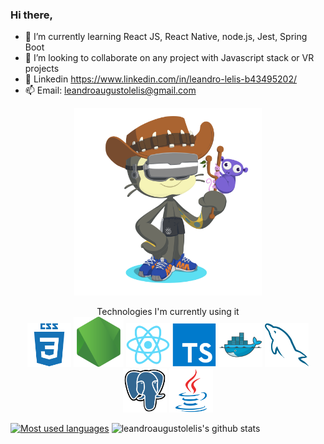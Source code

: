 ### Hi there,

- 🌱 I’m currently learning React JS, React Native, node.js, Jest, Spring Boot
- 👯 I’m looking to collaborate on any project with Javascript stack or VR projects
- 💬 Linkedin https://www.linkedin.com/in/leandro-lelis-b43495202/
- 📫 Email: leandroaugustolelis@gmail.com

<p align="center">
<img src="https://github.com/leandroaugustolelis/leandroaugustolelis/blob/main/myoctocat.png" alt="css3" width="300" height="300"/>

<p align="center">
Technologies I'm currently using it
  <br>
<img src="https://github.com/devicons/devicon/blob/master/icons/css3/css3-plain-wordmark.svg" alt="css3" width="70" height="70"/>
<img src="https://github.com/devicons/devicon/blob/master/icons/nodejs/nodejs-original.svg" alt="node" width="80" height="80"/>
<img src="https://github.com/devicons/devicon/blob/master/icons/react/react-original.svg" alt="reactJS and react native"  width="70" height="70"/>
<img src="https://github.com/devicons/devicon/blob/master/icons/typescript/typescript-original.svg" alt="typescript" width="70" height="70"/>
<img src="https://github.com/devicons/devicon/blob/master/icons/docker/docker-original.svg" alt="docker" width="70" height="70"/>
<img src="https://github.com/devicons/devicon/blob/master/icons/mysql/mysql-original.svg" alt="mysql" width="70" height="70"/>
<img src="https://github.com/devicons/devicon/blob/master/icons/postgresql/postgresql-original.svg" alt="postgreesql" width="70" height="70"/>
  <img src="https://github.com/devicons/devicon/blob/master/icons/java/java-original.svg" alt="css3" width="70" height="70"/>
  <br>

[![Most used languages](https://github-readme-stats.vercel.app/api/top-langs/?username=leandroaugustolelis&langs_count=10)](https://github.com/anuraghazra/github-readme-stats)
![leandroaugustolelis's github stats](https://github-readme-stats.vercel.app/api?username=leandroaugustolelis&show_icons=true&theme=dark)
